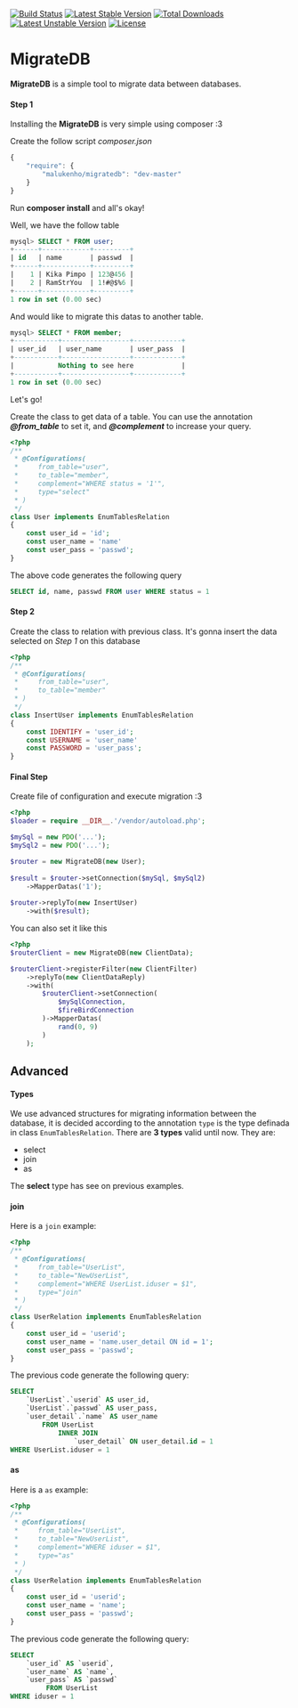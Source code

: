 [![Build Status](https://travis-ci.org/malukenho/MigrateDB.png?branch=master)](https://travis-ci.org/malukenho/MigrateDB) [![Latest Stable Version](https://poser.pugx.org/malukenho/migratedb/v/stable.png)](https://packagist.org/packages/malukenho/migratedb) [![Total Downloads](https://poser.pugx.org/malukenho/migratedb/downloads.png)](https://packagist.org/packages/malukenho/migratedb) [![Latest Unstable Version](https://poser.pugx.org/malukenho/migratedb/v/unstable.png)](https://packagist.org/packages/malukenho/migratedb) [![License](https://poser.pugx.org/malukenho/migratedb/license.png)](https://packagist.org/packages/malukenho/migratedb)
# MigrateDB




**MigrateDB** is a simple tool to migrate data between databases.

#### Step 1

Installing the **MigrateDB** is very simple using composer :3

Create the follow script *composer.json*

```javascript
{
    "require": {
        "malukenho/migratedb": "dev-master"
    }
}
```
Run **composer install** and all's okay!



Well, we have the follow table
```sql
mysql> SELECT * FROM user;
+------+------------+---------+
| id   | name       | passwd  |
+------+------------+---------+
|    1 | Kika Pimpo | 123@456 |
|    2 | RamStrYou  | 1!#@$%6 |
+------+------------+---------+
1 row in set (0.00 sec)
```

And would like to migrate this datas to another table.
```sql
mysql> SELECT * FROM member;
+-----------+-----------------+------------+
| user_id   | user_name       | user_pass  |
+-----------+-----------------+------------+
|           Nothing to see here            |
+-----------+-----------------+------------+
1 row in set (0.00 sec)
```
Let's go!

Create the class to get data of a table. You can use the annotation ***@from_table*** to set it, and ***@complement*** to increase your query.

```php
<?php
/**
 * @Configurations(
 *     from_table="user",
 *     to_table="member",
 *     complement="WHERE status = '1'",
 *     type="select"
 * )
 */
class User implements EnumTablesRelation
{
	const user_id = 'id';
	const user_name = 'name'
	const user_pass = 'passwd';
}
```

The above code generates the following query

```sql
SELECT id, name, passwd FROM user WHERE status = 1
```

#### Step 2
Create the class to relation with previous class. It's gonna insert the data selected on *Step 1* on this database

```php
<?php
/**
 * @Configurations(
 *     from_table="user",
 *     to_table="member"
 * )
 */
class InsertUser implements EnumTablesRelation
{
	const IDENTIFY = 'user_id';
	const USERNAME = 'user_name'
	const PASSWORD = 'user_pass';
}
```
#### Final Step

Create file of configuration and execute migration :3

```php
<?php
$loader = require __DIR__.'/vendor/autoload.php';

$mySql = new PDO('...');
$mySql2 = new PDO('...');

$router = new MigrateDB(new User);
 
$result = $router->setConnection($mySql, $mySql2)
    ->MapperDatas('1');
 
$router->replyTo(new InsertUser)
    ->with($result);
```
You can also set it like this

```php
<?php
$routerClient = new MigrateDB(new ClientData);

$routerClient->registerFilter(new ClientFilter)
    ->replyTo(new ClientDataReply)
    ->with(
        $routerClient->setConnection(
            $mySqlConnection, 
            $fireBirdConnection
        )->MapperDatas(
            rand(0, 9)
        )
    );
```


## Advanced

#### Types
We use advanced structures for migrating information between the database, it is decided according to the annotation `type` is the type definada in class `EnumTablesRelation`. There are **3 types** valid until now. They are:

- select
- join
- as

The **select** type has see on previous examples.

#### join

Here is a `join` example:

```php
<?php
/**
 * @Configurations(
 *     from_table="UserList",
 *     to_table="NewUserList",
 *     complement="WHERE UserList.iduser = $1",
 *     type="join"
 * )
 */
class UserRelation implements EnumTablesRelation
{
	const user_id = 'userid';
	const user_name = 'name.user_detail ON id = 1';
	const user_pass = 'passwd';
}
```

The previous code generate the following query:

```sql
SELECT 
    `UserList`.`userid` AS user_id, 
    `UserList`.`passwd` AS user_pass, 
    `user_detail`.`name` AS user_name 
        FROM UserList 
            INNER JOIN 
                `user_detail` ON user_detail.id = 1 
WHERE UserList.iduser = 1
```

#### as

Here is a `as` example:

```php
<?php
/**
 * @Configurations(
 *     from_table="UserList",
 *     to_table="NewUserList",
 *     complement="WHERE iduser = $1",
 *     type="as"
 * )
 */
class UserRelation implements EnumTablesRelation
{
	const user_id = 'userid';
	const user_name = 'name';
	const user_pass = 'passwd';
}
```

The previous code generate the following query:

```sql
SELECT 
    `user_id` AS `userid`, 
    `user_name` AS `name`, 
    `user_pass` AS `passwd` 
         FROM UserList 
WHERE iduser = 1
```
